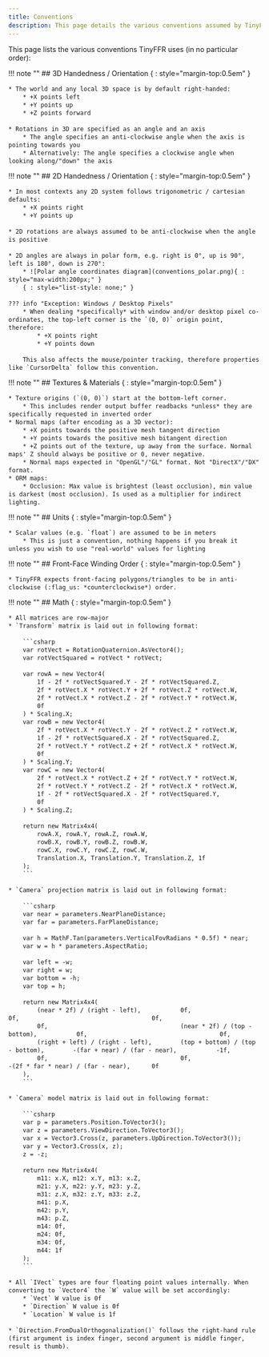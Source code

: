 ```yaml
---
title: Conventions
description: This page details the various conventions assumed by TinyFFR.
---
```


This page lists the various conventions TinyFFR uses (in no particular order):

!!! note ""
	## 3D Handedness / Orientation { : style="margin-top:0.5em" }

	* The world and any local 3D space is by default right-handed:
		* +X points left
		* +Y points up
		* +Z points forward

	* Rotations in 3D are specified as an angle and an axis
		* The angle specifies an anti-clockwise angle when the axis is pointing towards you
		* Alternatively: The angle specifies a clockwise angle when looking along/"down" the axis

!!! note ""
	## 2D Handedness / Orientation { : style="margin-top:0.5em" } 

	* In most contexts any 2D system follows trigonometric / cartesian defaults:
		* +X points right
		* +Y points up

	* 2D rotations are always assumed to be anti-clockwise when the angle is positive
	
	* 2D angles are always in polar form, e.g. right is 0°, up is 90°, left is 180°, down is 270°:
		* ![Polar angle coordinates diagram](conventions_polar.png){ : style="max-width:200px;" }
		{ : style="list-style: none;" }

	??? info "Exception: Windows / Desktop Pixels"
		* When dealing *specifically* with window and/or desktop pixel co-ordinates, the top-left corner is the `(0, 0)` origin point, therefore:
			* +X points right
			* +Y points down
		
		This also affects the mouse/pointer tracking, therefore properties like `CursorDelta` follow this convention.

!!! note ""
	## Textures & Materials { : style="margin-top:0.5em" }

	* Texture origins (`(0, 0)`) start at the bottom-left corner.
		* This includes render output buffer readbacks *unless* they are specifically requested in inverted order
	* Normal maps (after encoding as a 3D vector):
		* +X points towards the positive mesh tangent direction
		* +Y points towards the positive mesh bitangent direction
		* +Z points out of the texture, up away from the surface. Normal maps' Z should always be positive or 0, never negative.
		* Normal maps expected in "OpenGL"/"GL" format. Not "DirectX"/"DX" format.
	* ORM maps:
		* Occlusion: Max value is brightest (least occlusion), min value is darkest (most occlusion). Is used as a multiplier for indirect lighting.

!!! note ""
	## Units { : style="margin-top:0.5em" }

	* Scalar values (e.g. `float`) are assumed to be in meters
		* This is just a convention, nothing happens if you break it unless you wish to use "real-world" values for lighting

!!! note ""
	## Front-Face Winding Order { : style="margin-top:0.5em" }

	* TinyFFR expects front-facing polygons/triangles to be in anti-clockwise (:flag_us: *counterclockwise*) order.

!!! note ""
	## Math { : style="margin-top:0.5em" }

	* All matrices are row-major
	* `Transform` matrix is laid out in following format:

		```csharp
		var rotVect = RotationQuaternion.AsVector4();
		var rotVectSquared = rotVect * rotVect;

		var rowA = new Vector4(
			1f - 2f * rotVectSquared.Y - 2f * rotVectSquared.Z,
			2f * rotVect.X * rotVect.Y + 2f * rotVect.Z * rotVect.W,
			2f * rotVect.X * rotVect.Z - 2f * rotVect.Y * rotVect.W,
			0f
		) * Scaling.X;
		var rowB = new Vector4(
			2f * rotVect.X * rotVect.Y - 2f * rotVect.Z * rotVect.W,
			1f - 2f * rotVectSquared.X - 2f * rotVectSquared.Z,
			2f * rotVect.Y * rotVect.Z + 2f * rotVect.X * rotVect.W,
			0f
		) * Scaling.Y;
		var rowC = new Vector4(
			2f * rotVect.X * rotVect.Z + 2f * rotVect.Y * rotVect.W,
			2f * rotVect.Y * rotVect.Z - 2f * rotVect.X * rotVect.W,
			1f - 2f * rotVectSquared.X - 2f * rotVectSquared.Y,
			0f
		) * Scaling.Z;

		return new Matrix4x4(
			rowA.X, rowA.Y, rowA.Z, rowA.W,
			rowB.X, rowB.Y, rowB.Z, rowB.W,
			rowC.X, rowC.Y, rowC.Z, rowC.W,
			Translation.X, Translation.Y, Translation.Z, 1f
		);
		```
			
	* `Camera` projection matrix is laid out in following format:

		```csharp
		var near = parameters.NearPlaneDistance;
		var far = parameters.FarPlaneDistance;

		var h = MathF.Tan(parameters.VerticalFovRadians * 0.5f) * near;
		var w = h * parameters.AspectRatio;

		var left = -w;
		var right = w;
		var bottom = -h;
		var top = h;

		return new Matrix4x4(
			(near * 2f) / (right - left),			0f,										0f,										0f,
			0f,										(near * 2f) / (top - bottom),			0f,										0f,
			(right + left) / (right - left),		(top + bottom) / (top - bottom),		-(far + near) / (far - near),			-1f,
			0f,										0f,										-(2f * far * near) / (far - near),		0f
		),
		```

	* `Camera` model matrix is laid out in following format:

		```csharp
		var p = parameters.Position.ToVector3();
		var z = parameters.ViewDirection.ToVector3();
		var x = Vector3.Cross(z, parameters.UpDirection.ToVector3());
		var y = Vector3.Cross(x, z);
		z = -z;

		return new Matrix4x4(
			m11: x.X, m12: x.Y, m13: x.Z,
			m21: y.X, m22: y.Y, m23: y.Z,
			m31: z.X, m32: z.Y, m33: z.Z,
			m41: p.X,
			m42: p.Y,
			m43: p.Z,
			m14: 0f,
			m24: 0f,
			m34: 0f,
			m44: 1f
		);
		```

	* All `IVect` types are four floating point values internally. When converting to `Vector4` the `W` value will be set accordingly:
		* `Vect` W value is 0f
		* `Direction` W value is 0f
		* `Location` W value is 1f

	* `Direction.FromDualOrthogonalization()` follows the right-hand rule (first argument is index finger, second argument is middle finger, result is thumb).